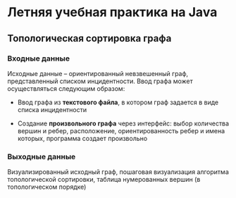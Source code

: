 # Летняя учебная практика на Java

## Топологическая сортировка графа

### Входные данные

Исходные данные – ориентированный невзвешенный граф, представленный списком инцидентности. Ввод графа может осуществляться следующим образом:

- Ввод графа из __текстового файла__, в котором граф задается в виде списка инцидентности

- Создание __произвольного графа__ через интерфейс: выбор количества вершин и ребер, расположение, ориентированность ребер и имена которых, программа создает произвольно

### Выходные данные

Визуализированный исходный граф, пошаговая визуализация алгоритма топологической сортировки, таблица нумерованных вершин (в топологическом порядке)
